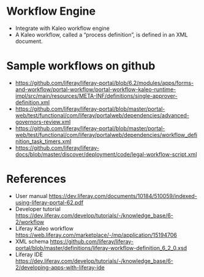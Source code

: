 # Workflow Engine

* Integrate with Kaleo workflow engine
* A Kaleo workflow, called a “process definition”, is defined in an XML document.

# Sample workflows on github

* <https://github.com/liferay/liferay-portal/blob/6.2/modules/apps/forms-and-workflow/portal-workflow/portal-workflow-kaleo-runtime-impl/src/main/resources/META-INF/definitions/single-approver-definition.xml>
* <https://github.com/liferay/liferay-portal/blob/master/portal-web/test/functional/com/liferay/portalweb/dependencies/advanced-governors-review.xml>
* <https://github.com/liferay/liferay-portal/blob/master/portal-web/test/functional/com/liferay/portalweb/dependencies/workflow_definition_task_timers.xml>
* <https://github.com/liferay/liferay-docs/blob/master/discover/deployment/code/legal-workflow-script.xml>

# References

* User manual <https://dev.liferay.com/documents/10184/510059/indexed-using-liferay-portal-62.pdf>
* Developer tutorial <https://dev.liferay.com/develop/tutorials/-/knowledge_base/6-2/workflow>
* Liferay Kaleo workflow <https://web.liferay.com/marketplace/-/mp/application/15194706>
* XML schema <https://github.com/liferay/liferay-portal/blob/master/definitions/liferay-workflow-definition_6_2_0.xsd>
* Liferay IDE <https://dev.liferay.com/develop/tutorials/-/knowledge_base/6-2/developing-apps-with-liferay-ide>
